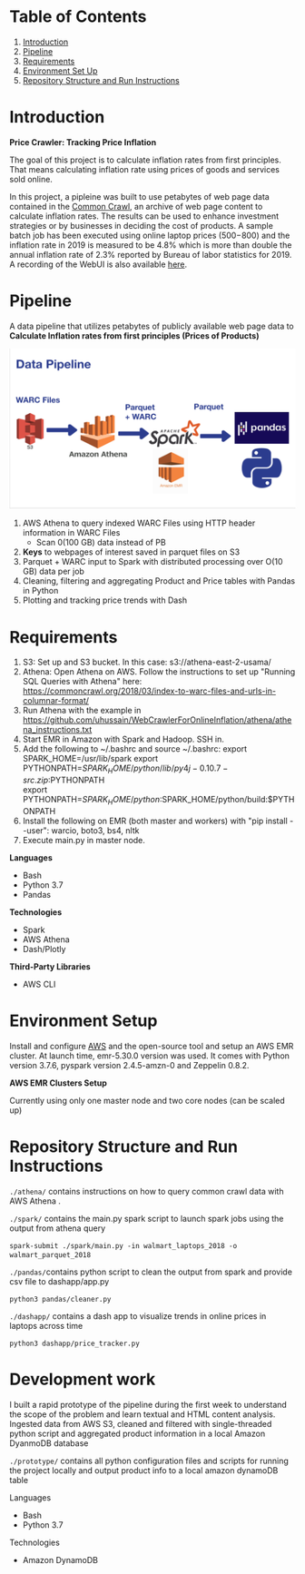 # Table of Contents 
1. [Introduction](README.md#introduction)
2. [Pipeline](README.md#pipeline)
3. [Requirements](README.md#requirements)
4. [Environment Set Up](README.md#Environment%20Setup)
5. [Repository Structure and Run Instructions](README.md#Repository%20Structure%20and%20Run%20Instructions)


# Introduction
**Price Crawler: Tracking Price Inflation**

The goal of this project is to calculate inflation rates from first principles.
That means calculating inflation rate using prices of goods and services sold online.

In this project, a pipleine was built to use petabytes of web page data contained in the [Common Crawl](https://commoncrawl.org/), an archive of web page content 
to calculate inflation rates. The results can be used to enhance investment strategies or by businesses in deciding the cost of products. A sample batch job has 
been executed using online laptop prices ($500-$800) and the inflation rate in 2019 is measured to be 4.8% which is more than double the annual inflation rate of 
2.3% reported by Bureau of labor statistics for 2019. A recording of the WebUI is also available [here](https://www.youtube.com/watch?v=mNcodsH5254&feature=youtu.be). 

# Pipeline
 A data pipeline that utilizes petabytes of publicly available web page data to **Calculate Inflation rates from first principles (Prices of Products)**

![pipeline](static/crawler_pipeline.png)

1. AWS Athena to query indexed WARC Files using HTTP header information in WARC Files
    * Scan 0(100 GB) data instead of PB
2. **Keys** to webpages of interest saved in parquet files on S3
3. Parquet + WARC input to Spark with distributed processing over O(10 GB) data per job
4. Cleaning, filtering and aggregating Product and Price tables with Pandas in Python
5. Plotting and tracking price trends with Dash

# Requirements

1)  S3:  Set up and S3 bucket.  In this case:  s3://athena-east-2-usama/
2)  Athena:  Open Athena on AWS.  Follow the instructions to set up "Running SQL Queries with Athena" here:  https://commoncrawl.org/2018/03/index-to-warc-files-and-urls-in-columnar-format/
3)  Run Athena with the example in https://github.com/uhussain/WebCrawlerForOnlineInflation/athena/athena_instructions.txt
4)  Start EMR in Amazon with Spark and Hadoop.  SSH in.
5)  Add the following to ~/.bashrc and source ~/.bashrc:
export SPARK_HOME=/usr/lib/spark
export PYTHONPATH=$SPARK_HOME/python/lib/py4j-0.10.7-src.zip:$PYTHONPATH  
export PYTHONPATH=$SPARK_HOME/python:$SPARK_HOME/python/build:$PYTHONPATH
6)  Install the following on EMR (both master and workers) with "pip install --user":  warcio, boto3, bs4, nltk 
7)  Execute main.py in master node.

**Languages** 
* Bash
* Python 3.7
* Pandas

**Technologies**
* Spark
* AWS Athena
* Dash/Plotly

**Third-Party Libraries**
* AWS CLI

# Environment Setup
Install and configure [AWS](https://aws.amazon.com/cli/) and the open-source tool and setup an AWS EMR cluster. At launch time, emr-5.30.0 version was used.
It comes with Python version 3.7.6, pyspark version 2.4.5-amzn-0 and Zeppelin 0.8.2.


**AWS EMR Clusters Setup**

Currently using only one master node and two core nodes (can be scaled up)

# Repository Structure and Run Instructions


`./athena/` contains instructions on how to query common crawl data with AWS Athena .

`./spark/` contains the main.py spark script to launch spark jobs using the output from athena query

```
spark-submit ./spark/main.py -in walmart_laptops_2018 -o walmart_parquet_2018
```

`./pandas/`contains python script to clean the output from spark and provide csv file to dashapp/app.py

```
python3 pandas/cleaner.py
```

`./dashapp/` contains a dash app to visualize trends in online prices in laptops across time

```
python3 dashapp/price_tracker.py
```

# Development work
I built a rapid prototype of the pipeline during the first week to understand the scope of the problem and learn textual and HTML content analysis. 
Ingested data from AWS S3, cleaned and filtered with single-threaded python script and aggregated product information in a local Amazon DyanmoDB database

`./prototype/` contains all python configuration files and scripts for running the project locally and output product info to a local amazon dynamoDB table

Languages 
* Bash
* Python 3.7

Technologies

* Amazon DynamoDB

